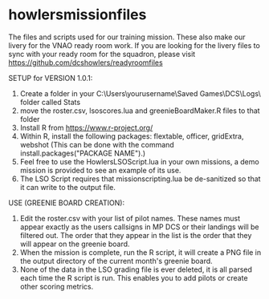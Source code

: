 # howlersmissionfiles
The files and scripts used for our training mission.  These also make our livery for the VNAO ready room work.  If you are looking for the livery files to sync with your ready room for the squadron, please visit https://github.com/dcshowlers/readyroomfiles

SETUP for VERSION 1.0.1:
1.  Create a folder in your C:\Users\yourusername\Saved Games\DCS\Logs\ folder called Stats
2.  move the roster.csv, lsoscores.lua and greenieBoardMaker.R files to that folder
3.  Install R from https://www.r-project.org/
4.  Within R, install the following packages: flextable, officer, gridExtra, webshot (This can be done with the command install.packages("PACKAGE NAME").)
5.  Feel free to use the HowlersLSOScript.lua in your own missions, a demo mission is provided to see an example of its use.
6.  The LSO Script requires that missionscripting.lua be de-sanitized so that it can write to the output file.

USE (GREENIE BOARD CREATION):
1.  Edit the roster.csv with your list of pilot names.  These names must appear exactly as the users callsigns in MP DCS or their landings will be filtered out.  The order that they appear in the list is the order that they will appear on the greenie board.
2.  When the mission is complete, run the R script, it will create a PNG file in the output directory of the current month's greenie board.  
3.  None of the data in the LSO grading file is ever deleted, it is all parsed each time the R script is run.  This enables you to add pilots or create other scoring metrics.
